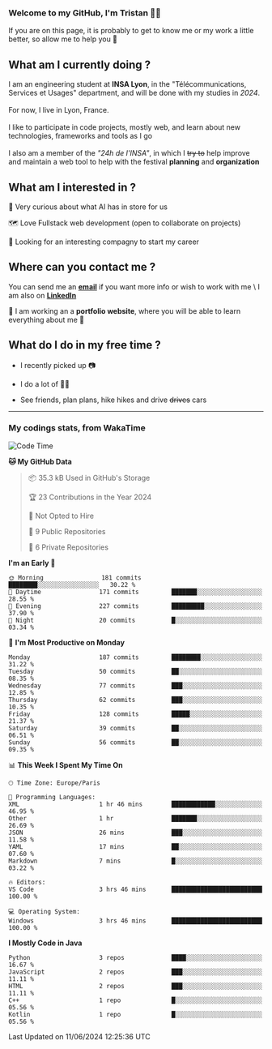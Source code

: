 ### Welcome to my GitHub, I'm Tristan 👨‍💻

If you are on this page, it is probably to get to know me or my work a little better, so allow me to help you 💁

## What am I currently doing ?

I am an engineering student at **INSA Lyon**, in the "Télécommunications, Services et Usages" department, and will be done with my studies in *2024*. \
\
For now, I live in Lyon, France. \
\
I like to participate in code projects, mostly web, and learn about new technologies, frameworks and tools as I go
\
\
I also am a member of the *"24h de l'INSA"*, in which I ~~try to~~  help improve and maintain a web tool to help with the festival **planning** and **organization**

## What am I interested in ?
   
   🤖 Very curious about what AI has in store for us
   
   🗺️ Love Fullstack web development (open to collaborate on projects)

   🤔 Looking for an interesting compagny to start my career

## Where can you contact me ?

You can send me an **[email](mailto:tristan.dve@gmail.com)** if you want more info or wish to work with me \\
I am also on **[LinkedIn](https://www.linkedin.com/in/tristan-devin/)**

🚧 I am working an a **portfolio website**, where you will be able to learn everything about me 🚧

## What do I do in my free time ?

 - I recently picked up 📷
   
 - I do a lot of 🧗‍♂️
   
 - See friends, plan plans, hike hikes and drive ~~drives~~ cars

---
### My codings stats, from WakaTime

<!--START_SECTION:waka-->
![Code Time](http://img.shields.io/badge/Code%20Time-371%20hrs%2013%20mins-blue)

**🐱 My GitHub Data** 

> 📦 35.3 kB Used in GitHub's Storage 
 > 
> 🏆 23 Contributions in the Year 2024
 > 
> 🚫 Not Opted to Hire
 > 
> 📜 9 Public Repositories 
 > 
> 🔑 6 Private Repositories 
 > 
**I'm an Early 🐤** 

```text
🌞 Morning                181 commits         ████████░░░░░░░░░░░░░░░░░   30.22 % 
🌆 Daytime                171 commits         ███████░░░░░░░░░░░░░░░░░░   28.55 % 
🌃 Evening                227 commits         █████████░░░░░░░░░░░░░░░░   37.90 % 
🌙 Night                  20 commits          █░░░░░░░░░░░░░░░░░░░░░░░░   03.34 % 
```
📅 **I'm Most Productive on Monday** 

```text
Monday                   187 commits         ████████░░░░░░░░░░░░░░░░░   31.22 % 
Tuesday                  50 commits          ██░░░░░░░░░░░░░░░░░░░░░░░   08.35 % 
Wednesday                77 commits          ███░░░░░░░░░░░░░░░░░░░░░░   12.85 % 
Thursday                 62 commits          ███░░░░░░░░░░░░░░░░░░░░░░   10.35 % 
Friday                   128 commits         █████░░░░░░░░░░░░░░░░░░░░   21.37 % 
Saturday                 39 commits          ██░░░░░░░░░░░░░░░░░░░░░░░   06.51 % 
Sunday                   56 commits          ██░░░░░░░░░░░░░░░░░░░░░░░   09.35 % 
```


📊 **This Week I Spent My Time On** 

```text
🕑︎ Time Zone: Europe/Paris

💬 Programming Languages: 
XML                      1 hr 46 mins        ████████████░░░░░░░░░░░░░   46.95 % 
Other                    1 hr                ███████░░░░░░░░░░░░░░░░░░   26.69 % 
JSON                     26 mins             ███░░░░░░░░░░░░░░░░░░░░░░   11.58 % 
YAML                     17 mins             ██░░░░░░░░░░░░░░░░░░░░░░░   07.60 % 
Markdown                 7 mins              █░░░░░░░░░░░░░░░░░░░░░░░░   03.22 % 

🔥 Editors: 
VS Code                  3 hrs 46 mins       █████████████████████████   100.00 % 

💻 Operating System: 
Windows                  3 hrs 46 mins       █████████████████████████   100.00 % 
```

**I Mostly Code in Java** 

```text
Python                   3 repos             ████░░░░░░░░░░░░░░░░░░░░░   16.67 % 
JavaScript               2 repos             ███░░░░░░░░░░░░░░░░░░░░░░   11.11 % 
HTML                     2 repos             ███░░░░░░░░░░░░░░░░░░░░░░   11.11 % 
C++                      1 repo              █░░░░░░░░░░░░░░░░░░░░░░░░   05.56 % 
Kotlin                   1 repo              █░░░░░░░░░░░░░░░░░░░░░░░░   05.56 % 
```




 Last Updated on 11/06/2024 12:25:36 UTC
<!--END_SECTION:waka-->
